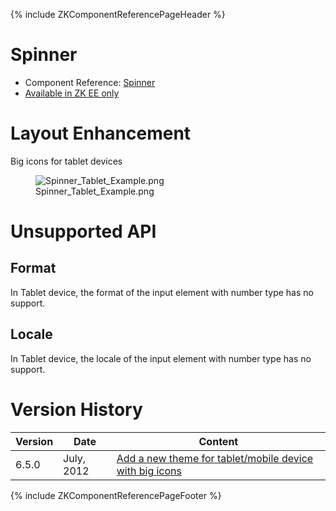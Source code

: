{% include ZKComponentReferencePageHeader %}

# Spinner

- Component Reference:
  [Spinner](ZK_Component_Reference/Input/Spinner)
- [Available in ZK EE only](http://www.zkoss.org/product/edition.dsp)

# Layout Enhancement

Big icons for tablet devices

<figure>
<img src="Spinner_Tablet_Example.png"
title="Spinner_Tablet_Example.png" />
<figcaption>Spinner_Tablet_Example.png</figcaption>
</figure>

# Unsupported API

## Format

In Tablet device, the format of the input element with number type has
no support.

## Locale

In Tablet device, the locale of the input element with number type has
no support.

# Version History

| Version | Date       | Content                                                                                            |
|---------|------------|----------------------------------------------------------------------------------------------------|
| 6.5.0   | July, 2012 | [Add a new theme for tablet/mobile device with big icons](http://tracker.zkoss.org/browse/ZK-1247) |

{% include ZKComponentReferencePageFooter %}
